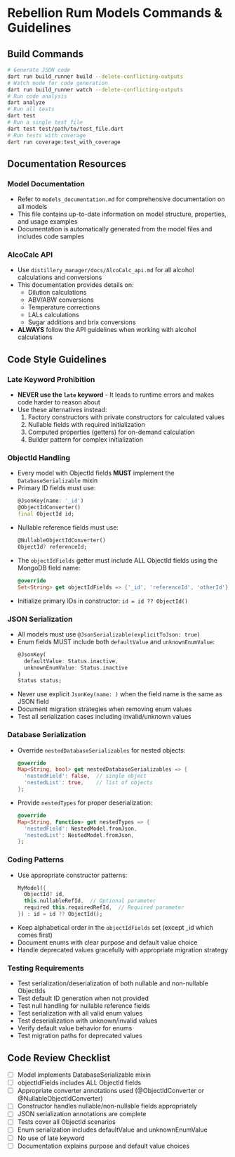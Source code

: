 # Rebellion Rum Models Commands & Guidelines

## Build Commands
```bash
# Generate JSON code
dart run build_runner build --delete-conflicting-outputs
# Watch mode for code generation
dart run build_runner watch --delete-conflicting-outputs
# Run code analysis
dart analyze
# Run all tests
dart test
# Run a single test file
dart test test/path/to/test_file.dart
# Run tests with coverage
dart run coverage:test_with_coverage
```

## Documentation Resources

### Model Documentation
- Refer to `models_documentation.md` for comprehensive documentation on all models
- This file contains up-to-date information on model structure, properties, and usage examples
- Documentation is automatically generated from the model files and includes code samples

### AlcoCalc API
- Use `distillery_manager/docs/AlcoCalc_api.md` for all alcohol calculations and conversions
- This documentation provides details on:
  - Dilution calculations
  - ABV/ABW conversions
  - Temperature corrections
  - LALs calculations
  - Sugar additions and brix conversions
- **ALWAYS** follow the API guidelines when working with alcohol calculations

## Code Style Guidelines

### Late Keyword Prohibition
- **NEVER use the `late` keyword** - It leads to runtime errors and makes code harder to reason about
- Use these alternatives instead:
  1. Factory constructors with private constructors for calculated values
  2. Nullable fields with required initialization
  3. Computed properties (getters) for on-demand calculation
  4. Builder pattern for complex initialization

### ObjectId Handling
- Every model with ObjectId fields **MUST** implement the `DatabaseSerializable` mixin
- Primary ID fields must use:
  ```dart
  @JsonKey(name: '_id')
  @ObjectIdConverter()
  final ObjectId id;
  ```
- Nullable reference fields must use:
  ```dart
  @NullableObjectIdConverter()
  ObjectId? referenceId;
  ```
- The `objectIdFields` getter must include ALL ObjectId fields using the MongoDB field name:
  ```dart
  @override
  Set<String> get objectIdFields => {'_id', 'referenceId', 'otherId'};
  ```
- Initialize primary IDs in constructor: `id = id ?? ObjectId()`

### JSON Serialization
- All models must use `@JsonSerializable(explicitToJson: true)`
- Enum fields MUST include both `defaultValue` and `unknownEnumValue`:
  ```dart
  @JsonKey(
    defaultValue: Status.inactive,
    unknownEnumValue: Status.inactive
  )
  Status status;
  ```
- Never use explicit `JsonKey(name: )` when the field name is the same as JSON field
- Document migration strategies when removing enum values
- Test all serialization cases including invalid/unknown values

### Database Serialization
- Override `nestedDatabaseSerializables` for nested objects:
  ```dart
  @override
  Map<String, bool> get nestedDatabaseSerializables => {
    'nestedField': false,  // single object
    'nestedList': true,    // list of objects
  };
  ```
- Provide `nestedTypes` for proper deserialization:
  ```dart
  @override
  Map<String, Function> get nestedTypes => {
    'nestedField': NestedModel.fromJson,
    'nestedList': NestedModel.fromJson,
  };
  ```

### Coding Patterns
- Use appropriate constructor patterns:
  ```dart
  MyModel({
    ObjectId? id,
    this.nullableRefId,  // Optional parameter
    required this.requiredRefId,  // Required parameter
  }) : id = id ?? ObjectId();
  ```
- Keep alphabetical order in the `objectIdFields` set (except _id which comes first)
- Document enums with clear purpose and default value choice
- Handle deprecated values gracefully with appropriate migration strategy

### Testing Requirements
- Test serialization/deserialization of both nullable and non-nullable ObjectIds
- Test default ID generation when not provided
- Test null handling for nullable reference fields
- Test serialization with all valid enum values
- Test deserialization with unknown/invalid values
- Verify default value behavior for enums
- Test migration paths for deprecated values

## Code Review Checklist
- [ ] Model implements DatabaseSerializable mixin
- [ ] objectIdFields includes ALL ObjectId fields
- [ ] Appropriate converter annotations used (@ObjectIdConverter or @NullableObjectIdConverter)
- [ ] Constructor handles nullable/non-nullable fields appropriately
- [ ] JSON serialization annotations are complete
- [ ] Tests cover all ObjectId scenarios
- [ ] Enum serialization includes defaultValue and unknownEnumValue
- [ ] No use of late keyword
- [ ] Documentation explains purpose and default value choices